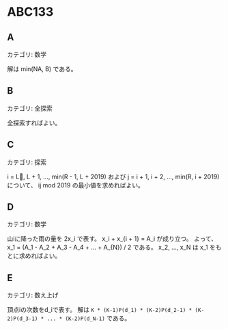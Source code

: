 # ABC133

## A
カテゴリ: 数学

解は min(NA, B) である。

## B
カテゴリ: 全探索

全探索すればよい。

## C
カテゴリ: 探索

i = L, L + 1, ..., min(R - 1, L + 2019) および
j = i + 1, i + 2, ..., min(R, i + 2019) について、
ij mod 2019 の最小値を求めればよい。

## D
カテゴリ: 数学

山iに降った雨の量を 2x_i で表す。
x_i + x_{i + 1} = A_i が成り立つ。
よって、 x_1 = (A_1 - A_2 + A_3 - A_4 + ... + A_{N}) / 2 である。
x_2, ..., x_N は x_1 をもとに求めればよい。

## E
カテゴリ: 数え上げ

頂点iの次数をd_iで表す。
解は `K * (K-1)P(d_1) * (K-2)P(d_2-1) * (K-2)P(d_3-1) * ... * (K-2)P(d_N-1)` である。
